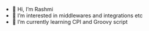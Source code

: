 - 👋 Hi, I’m Rashmi
- 👀 I’m interested in middlewares and integrations etc
- 🌱 I’m currently learning CPI and Groovy script

<!---
sapintegration/sapintegration is a ✨ special ✨ repository because its `README.md` (this file) appears on your GitHub profile.
You can click the Preview link to take a look at your changes.
--->

